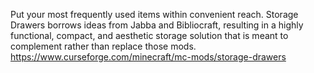 Put your most frequently used items within convenient reach. Storage Drawers borrows ideas from Jabba and Bibliocraft, resulting in a highly functional, compact, and aesthetic storage solution that is meant to complement rather than replace those mods.
https://www.curseforge.com/minecraft/mc-mods/storage-drawers
